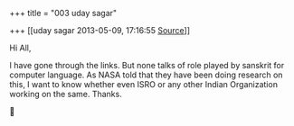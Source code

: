 +++
title = "003 uday sagar"

+++
[[uday sagar	2013-05-09, 17:16:55 [Source](https://groups.google.com/g/samskrita/c/Leb8k1oriM4)]]



Hi All,

  

I have gone through the links. But none talks of role played by sanskrit for computer language. As NASA told that they have been doing research on this, I want to know whether even ISRO or any other Indian Organization working on the same. Thanks.

  

  



